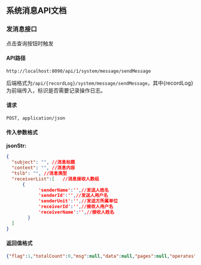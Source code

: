 ## 系统消息API文档

### 发消息接口

点击查询按钮时触发

#### API路径

```http
http://localhost:8090/api/1/system/message/sendMessage
```

后端格式为`/api/{recordLog}/system/message/sendMessage`，其中{recordLog}为前端传入，标识是否需要记录操作日志。

#### 请求

```
POST, application/json
```

#### 传入参数格式
**jsonStr:**
```json
{
  "subject": "", //消息标题
  "content": "", //消息内容
  "tslb": "", //消息类型
  "receiverList":[   //消息接收人数组
	  {
			'senderName':'',//发送人姓名
			'senderId':'',//发送人用户名
			'senderUnit':'',//发送方所属单位
			'receiverId':'',//接收人用户名
			'receiverName':'',//接收人姓名
		}
  ]
}
```

#### 返回值格式

```json
{"flag":1,"totalCount":0,"msg":null,"data":null,"pages":null,"operates":null}
```
